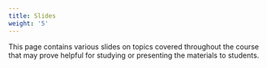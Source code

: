 ```yaml
---
title: Slides
weight: '5'
---
```


This page contains various slides on topics covered throughout the course that may prove helpful for studying or presenting the materials to students.